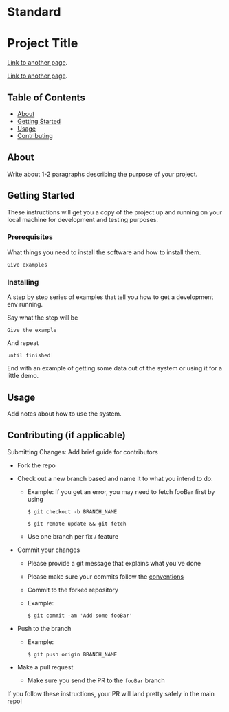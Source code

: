 # Standard

# **Project Title**

[Link to another page](./another-page.html).

[Link to another page](./pages/add-a-new-page.html).

## **Table of Contents**

- [About](#About)
- [Getting Started](#getting-started)
- [Usage](#usage)
- [Contributing](#contributing-if-applicable)

## **About**

Write about 1-2 paragraphs describing the purpose of your project.

## **Getting Started**

These instructions will get you a copy of the project up and running on your local machine for development and testing purposes.

### **Prerequisites**

What things you need to install the software and how to install them.

`Give examples`

### **Installing**

A step by step series of examples that tell you how to get a development env running.

Say what the step will be

`Give the example`

And repeat

`until finished`

End with an example of getting some data out of the system or using it for a little demo.

## **Usage**

Add notes about how to use the system.

## Contributing (if applicable)

Submitting Changes: Add brief guide for contributors

- Fork the repo
- Check out a new branch based and name it to what you intend to do:
    - Example: If you get an error, you may need to fetch fooBar first by using
        
        `$ git checkout -b BRANCH_NAME`
        
        `$ git remote update && git fetch`
        
    - Use one branch per fix / feature
- Commit your changes
    - Please provide a git message that explains what you've done
    - Please make sure your commits follow the [conventions](https://gist.github.com/robertpainsi/b632364184e70900af4ab688decf6f53#file-commit-message-guidelines-md)
    - Commit to the forked repository
    - Example:
        
        `$ git commit -am 'Add some fooBar'`
        
- Push to the branch
    - Example:
        
        `$ git push origin BRANCH_NAME`
        
- Make a pull request
    - Make sure you send the PR to the `fooBar` branch

If you follow these instructions, your PR will land pretty safely in the main repo!

